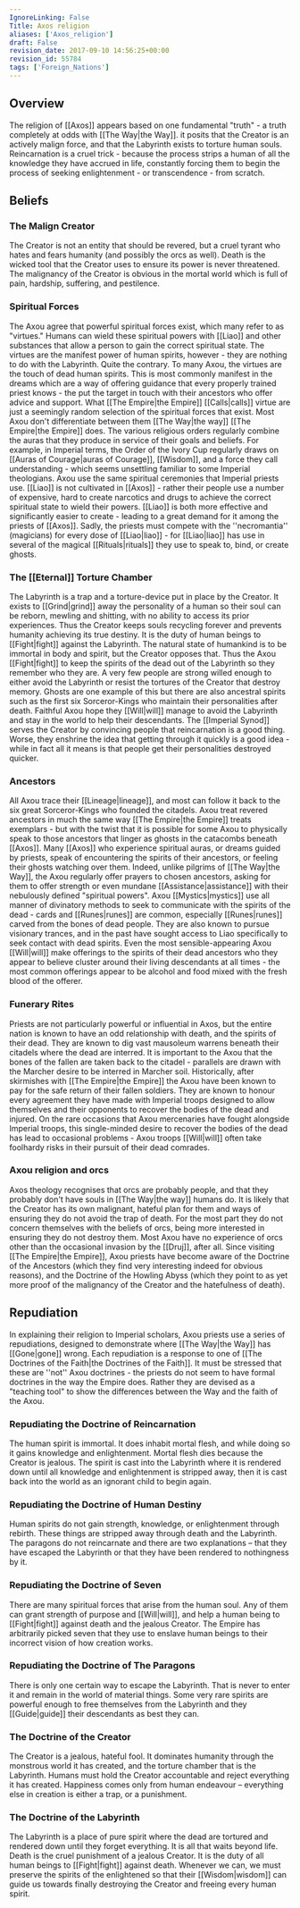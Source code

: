 ```yaml
---
IgnoreLinking: False
Title: Axos religion
aliases: ['Axos_religion']
draft: False
revision_date: 2017-09-10 14:56:25+00:00
revision_id: 55784
tags: ['Foreign_Nations']
---
```


## Overview
The religion of [[Axos]] appears based on one fundamental "truth" - a truth completely at odds with [[The Way|the Way]]. it posits that the Creator is an actively malign force, and that the Labyrinth exists to torture human souls. Reincarnation is a cruel trick - because the process strips a human of all the knowledge they have accrued in life, constantly forcing them to begin the process of seeking enlightenment - or transcendence - from scratch.
## Beliefs
### The Malign Creator
The Creator is not an entity that should be revered, but a cruel tyrant who hates and fears humanity (and possibly the orcs as well). Death is the wicked tool that the Creator uses to ensure its power is never threatened. The malignancy of the Creator is obvious in the mortal world which is full of pain, hardship, suffering, and pestilence.
### Spiritual Forces
The Axou agree that powerful spiritual forces exist, which many refer to as "virtues." Humans can wield these spiritual powers with [[Liao]] and other substances that allow a person to gain the correct spiritual state. The virtues are the manifest power of human spirits, however - they are nothing to do with the Labyrinth. Quite the contrary. To many Axou, the virtues are the touch of dead human spirits. This is most commonly manifest in the dreams which are a way of offering guidance that every properly trained priest knows - the put the target in touch with their ancestors who offer advice and support.
What [[The Empire|the Empire]] [[Calls|calls]] virtue are just a seemingly random selection of the spiritual forces that exist. Most Axou don't differentiate between them [[The Way|the way]] [[The Empire|the Empire]] does. The various religious orders regularly combine the auras that they produce in service of their goals and beliefs. For example, in Imperial terms, the Order of the Ivory Cup regularly draws on [[Auras of Courage|auras of Courage]], [[Wisdom]], and a force they call understanding - which seems unsettling familiar to some Imperial theologians.
Axou use the same spiritual ceremonies that Imperial priests use. [[Liao]] is not cultivated in [[Axos]] - rather their people use a number of expensive, hard to create narcotics and drugs to achieve the correct spiritual state to wield their powers. [[Liao]] is both more effective and significantly easier to create - leading to a great demand for it among the priests of [[Axos]]. Sadly, the priests must compete with the ''necromantia'' (magicians) for every dose of [[Liao|liao]] - for [[Liao|liao]] has use in several of the magical [[Rituals|rituals]] they use to speak to, bind, or create ghosts.
### The [[Eternal]] Torture Chamber
The Labyrinth is a trap and a torture-device put in place by the Creator. It exists to [[Grind|grind]] away the personality of a human so their soul can be reborn, mewling and shitting, with no ability to access its prior experiences. Thus the Creator keeps souls recycling forever and prevents humanity achieving its true destiny.
It is the duty of human beings to [[Fight|fight]] against the Labyrinth. The natural state of humankind is to be immortal in body and spirit, but the Creator opposes that. Thus the Axou [[Fight|fight]] to keep the spirits of the dead out of the Labyrinth so they remember who they are.
A very few people are strong willed enough to either avoid the Labyrinth or resist the tortures of the Creator that destroy memory. Ghosts are one example of this but there are also ancestral spirits such as the first six Sorceror-Kings who maintain their personalities after death. Faithful Axou hope they [[Will|will]] manage to avoid the Labyrinth and stay in the world to help their descendants.
The [[Imperial Synod]] serves the Creator by convincing people that reincarnation is a good thing. Worse, they enshrine the idea that getting through it quickly is a good idea - while in fact all it means is that people get their personalities destroyed quicker.
### Ancestors
All Axou trace their [[Lineage|lineage]], and most can follow it back to the six great Sorceror-Kings who founded the citadels. Axou treat revered ancestors in much the same way [[The Empire|the Empire]] treats exemplars - but with the twist that it is possible for some Axou to physically speak to those ancestors that linger as ghosts in the catacombs beneath [[Axos]]. Many [[Axos]] who experience spiritual auras, or dreams guided by priests, speak of encountering the spirits of their ancestors, or feeling their ghosts watching over them. Indeed, unlike pilgrims of [[The Way|the Way]], the Axou regularly offer prayers to chosen ancestors, asking for them to offer strength or even mundane [[Assistance|assistance]] with their nebulously defined "spiritual powers".
Axou [[Mystics|mystics]] use all manner of divinatory methods to seek to communicate with the spirits of the dead - cards and [[Runes|runes]] are common, especially [[Runes|runes]] carved from the bones of dead people. They are also known to pursue visionary trances, and in the past have sought access to Liao specifically to seek contact with dead spirits. Even the most sensible-appearing Axou [[Will|will]] make offerings to the spirits of their dead ancestors who they appear to believe cluster around their living descendants at all times - the most common offerings appear to be alcohol and food mixed with the fresh blood of the offerer.
### Funerary Rites
Priests are not particularly powerful or influential in Axos, but the entire nation is known to have an odd relationship with death, and the spirits of their dead. They are known to dig vast mausoleum warrens beneath their citadels where the dead are interred.
It is important to the Axou that the bones of the fallen are taken back to the citadel - parallels are drawn with the Marcher desire to be interred in Marcher soil. Historically, after skirmishes with [[The Empire|the Empire]] the Axou have been known to pay for the safe return of their fallen soldiers. They are known to honour every agreement they have made with Imperial troops designed to allow themselves and their opponents to recover the bodies of the dead and injured. On the rare occasions that Axou mercenaries have fought alongside Imperial troops, this single-minded desire to recover the bodies of the dead has lead to occasional problems - Axou troops [[Will|will]] often take foolhardy risks in their pursuit of their dead comrades.
### Axou religion and orcs
Axos theology recognises that orcs are probably people, and that they probably don't have souls in [[The Way|the way]] humans do. It is likely that the Creator has its own malignant, hateful plan for them and ways of ensuring they do not avoid the trap of death. For the most part they do not concern themselves with the beliefs of orcs, being more interested in ensuring they do not destroy them. Most Axou have no experience of orcs other than the occasional invasion by the [[Druj]], after all.
Since visiting [[The Empire|the Empire]], Axou priests have become aware of the Doctrine of the Ancestors (which they find very interesting indeed for obvious reasons), and the Doctrine of the Howling Abyss (which they point to as yet more proof of the malignancy of the Creator and the hatefulness of death).
## Repudiation
In explaining their religion to Imperial scholars, Axou priests use a series of repudiations, designed to demonstrate where [[The Way|the Way]] has [[Gone|gone]] wrong. Each repudiation is a response to one of [[The Doctrines of the Faith|the Doctrines of the Faith]]. It must be stressed that these are ''not'' Axou doctrines - the priests do not seem to have formal doctrines in the way the Empire does. Rather they are devised as a "teaching tool" to show the differences between the Way and the faith of the Axou.
### Repudiating the Doctrine of Reincarnation
The human spirit is immortal. It does inhabit mortal flesh, and while doing so it gains knowledge and enlightenment. Mortal flesh dies because the Creator is jealous. The spirit is cast into the Labyrinth where it is rendered down until all knowledge and enlightenment is stripped away, then it is cast back into the world as an ignorant child to begin again. 
### Repudiating the Doctrine of Human Destiny
Human spirits do not gain strength, knowledge, or enlightenment through rebirth. These things are stripped away through death and the Labyrinth. The paragons do not reincarnate and there are two explanations – that they have escaped the Labyrinth or that they have been rendered to nothingness by it.
### Repudiating the Doctrine of Seven
There are many spiritual forces that arise from the human soul. Any of them can grant strength of purpose and [[Will|will]], and help a human being to [[Fight|fight]] against death and the jealous Creator. The Empire has arbitrarily picked seven that they use to enslave human beings to their incorrect vision of how creation works. 
### Repudiating the Doctrine of The Paragons
There is only one certain way to escape the Labyrinth. That is never to enter it and remain in the world of material things. Some very rare spirits are powerful enough to free themselves from the Labyrinth and they [[Guide|guide]] their descendants as best they can. 
### The Doctrine of the Creator
The Creator is a jealous, hateful fool. It dominates humanity through the monstrous world it has created, and the torture chamber that is the Labyrinth. Humans must hold the Creator accountable and reject everything it has created. Happiness comes only from human endeavour – everything else in creation is either a trap, or a punishment. 
### The Doctrine of the Labyrinth
The Labyrinth is a place of pure spirit where the dead are tortured and rendered down until they forget everything. It is all that waits beyond life. Death is the cruel punishment of a jealous Creator. It is the duty of all human beings to [[Fight|fight]] against death. Whenever we can, we must preserve the spirits of the enlightened so that their [[Wisdom|wisdom]] can guide us towards finally destroying the Creator and freeing every human spirit.